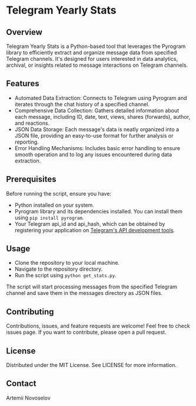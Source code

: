 # Telegram Yearly Stats
## Overview
Telegram Yearly Stats is a Python-based tool that leverages the Pyrogram library to efficiently extract and organize message data from specified Telegram channels. It's designed for users interested in data analytics, archival, or insights related to message interactions on Telegram channels.

## Features
* Automated Data Extraction: Connects to Telegram using Pyrogram and iterates through the chat history of a specified channel.
* Comprehensive Data Collection: Gathers detailed information about each message, including ID, date, text, views, shares (forwards), author, and reactions.
* JSON Data Storage: Each message's data is neatly organized into a JSON file, providing an easy-to-use format for further analysis or reporting.
* Error Handling Mechanisms: Includes basic error handling to ensure smooth operation and to log any issues encountered during data extraction.

## Prerequisites
Before running the script, ensure you have:

* Python installed on your system.
* Pyrogram library and its dependencies installed. You can install them using `pip install pyrogram`.
* Your Telegram api_id and api_hash, which can be obtained by registering your application on [Telegram's API development tools](https://core.telegram.org/api/obtaining_api_id).

## Usage
* Clone the repository to your local machine.
* Navigate to the repository directory.
* Run the script using `python get_stats.py`.

The script will start processing messages from the specified Telegram channel and save them in the messages directory as JSON files.

## Contributing
Contributions, issues, and feature requests are welcome! Feel free to check issues page. If you want to contribute, please open a pull request.

## License
Distributed under the MIT License. See LICENSE for more information.

## Contact
Artemii Novoselov
